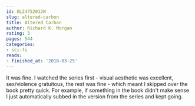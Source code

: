 ```yaml
---
id: OL24752012W
slug: altered-carbon
title: Altered Carbon
author: Richard K. Morgan
rating: 3
pages: 544
categories:
- sci-fi
reads:
- finished_at: '2018-03-25'
---
```

It was fine. I watched the series first - visual aesthetic was excellent, sex/violence gratuitous, the rest was fine - which meant I skipped over the book pretty quick. For example, if something in the book didn't make sense I just automatically subbed in the version from the series and kept going.
